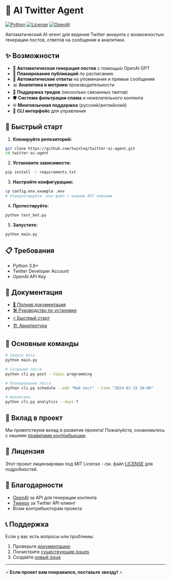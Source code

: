 # 🤖 AI Twitter Agent

[![Python](https://img.shields.io/badge/Python-3.8+-blue.svg)](https://python.org)
[![License](https://img.shields.io/badge/License-MIT-green.svg)](LICENSE)
[![OpenAI](https://img.shields.io/badge/OpenAI-GPT--3.5--turbo-orange.svg)](https://openai.com)

Автоматический AI-агент для ведения Twitter аккаунта с возможностью генерации постов, ответов на сообщения и аналитики.

## ✨ Возможности

- 🤖 **Автоматическая генерация постов** с помощью OpenAI GPT
- 📅 **Планирование публикаций** по расписанию
- 💬 **Автоматические ответы** на упоминания и прямые сообщения
- 📊 **Аналитика и метрики** производительности
- 🧵 **Поддержка тредов** (несколько связанных твитов)
- 🛡️ **Система фильтрации спама** и нежелательного контента
- 🌐 **Многоязычная поддержка** (русский/английский)
- 📱 **CLI интерфейс** для управления

## 🚀 Быстрый старт

1. **Клонируйте репозиторий:**
```bash
git clone https://github.com/twinleq/twitter-ai-agent.git
cd twitter-ai-agent
```

2. **Установите зависимости:**
```bash
pip install -r requirements.txt
```

3. **Настройте конфигурацию:**
```bash
cp config.env.example .env
# Отредактируйте .env файл с вашими API ключами
```

4. **Протестируйте:**
```bash
python test_bot.py
```

5. **Запустите:**
```bash
python main.py
```

## 📋 Требования

- Python 3.8+
- Twitter Developer Account
- OpenAI API Key

## 📖 Документация

- [📖 Полная документация](README.md)
- [🛠 Руководство по установке](INSTALL.md)
- [⚡ Быстрый старт](QUICKSTART.md)
- [🏗 Архитектура](ARCHITECTURE.md)

## 🎯 Основные команды

```bash
# Запуск бота
python main.py

# Создание поста
python cli.py post --topic programming

# Планирование поста
python cli.py schedule --add "Мой пост" --time "2024-01-15 10:00"

# Аналитика
python cli.py analytics --days 7
```

## 🤝 Вклад в проект

Мы приветствуем вклад в развитие проекта! Пожалуйста, ознакомьтесь с нашими [правилами контрибьюции](CONTRIBUTING.md).

## 📄 Лицензия

Этот проект лицензирован под MIT License - см. файл [LICENSE](LICENSE) для подробностей.

## 🙏 Благодарности

- [OpenAI](https://openai.com) за API для генерации контента
- [Tweepy](https://github.com/tweepy/tweepy) за Twitter API клиент
- Всем контрибьюторам проекта

## 📞 Поддержка

Если у вас есть вопросы или проблемы:

1. Проверьте [документацию](README.md)
2. Посмотрите [существующие issues](https://github.com/twinleq/twitter-ai-agent/issues)
3. Создайте [новый issue](https://github.com/twinleq/twitter-ai-agent/issues/new)

---

⭐ **Если проект вам понравился, поставьте звезду!** ⭐
